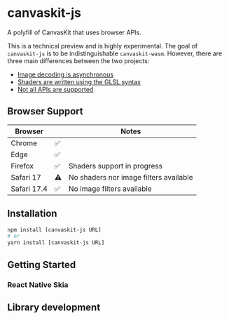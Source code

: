 # canvaskit-js
A polyfill of CanvasKit that uses browser APIs.

This is a technical preview and is highly experimental.
The goal of `canvaskit-js` is to be indistinguishable `canvaskit-wasm`.
However, there are three main differences between the two projects:
* [Image decoding is asynchronous](docs/api/image.md)
* [Shaders are written using the GLSL syntax](docs/api/runtime-effect.md)
* [Not all APIs are supported](docs/api/support.md)

## Browser Support

| Browser     |   | Notes                                  |
|-------------|---|----------------------------------------|
| Chrome      | ✅ |                                        |
| Edge        | ✅ |                                        |
| Firefox     | ✅ | Shaders support in progress            |
| Safari 17   | ⚠️ | No shaders nor image filters available  |
| Safari 17.4 | ✅ | No image filters available             |


## Installation

```sh
npm install [canvaskit-js URL]
# or
yarn install [canvaskit-js URL]
```

## Getting Started

### React Native Skia

## Library development
